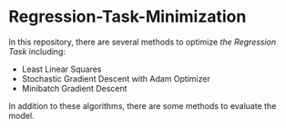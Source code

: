 # Regression-Task-Minimization

In this repository, there are several methods to optimize *the Regression Task* including:

* Least Linear Squares
* Stochastic Gradient Descent with Adam Optimizer
* Minibatch Gradient Descent

In addition to these algorithms, there are some methods to evaluate the model.
